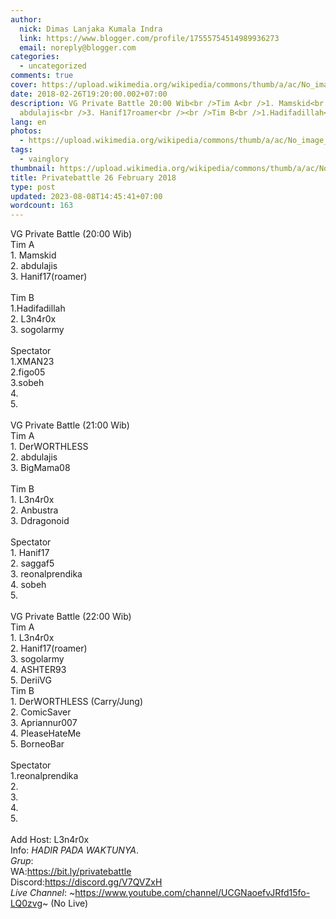 ```yaml
---
author:
  nick: Dimas Lanjaka Kumala Indra
  link: https://www.blogger.com/profile/17555754514989936273
  email: noreply@blogger.com
categories:
  - uncategorized
comments: true
cover: https://upload.wikimedia.org/wikipedia/commons/thumb/a/ac/No_image_available.svg/2048px-No_image_available.svg.png
date: 2018-02-26T19:20:00.002+07:00
description: VG Private Battle 20:00 Wib<br />Tim A<br />1. Mamskid<br />2.
  abdulajis<br />3. Hanif17roamer<br /><br />Tim B<br />1.Hadifadillah<br
lang: en
photos:
  - https://upload.wikimedia.org/wikipedia/commons/thumb/a/ac/No_image_available.svg/2048px-No_image_available.svg.png
tags:
  - vainglory
thumbnail: https://upload.wikimedia.org/wikipedia/commons/thumb/a/ac/No_image_available.svg/2048px-No_image_available.svg.png
title: Privatebattle 26 February 2018
type: post
updated: 2023-08-08T14:45:41+07:00
wordcount: 163
---
```


VG Private Battle (20:00 Wib)<br>Tim A<br>1. Mamskid<br>2. abdulajis<br>3. Hanif17(roamer)<br><br>Tim B<br>1.Hadifadillah<br>2. L3n4r0x<br>3. sogolarmy<br><br>Spectator<br>1.XMAN23<br>2.figo05<br>3.sobeh<br>4.<br>5.<br><br>VG Private Battle (21:00 Wib)<br>Tim A<br>1. DerWORTHLESS<br>2. abdulajis<br>3. BigMama08<br><br>Tim B<br>1. L3n4r0x<br>2. Anbustra<br>3. Ddragonoid<br><br>Spectator<br>1. Hanif17<br>2. saggaf5<br>3. reonalprendika<br>4. sobeh<br>5.<br><br>VG Private Battle (22:00 Wib)<br>Tim A<br>1. L3n4r0x<br>2. Hanif17(roamer)<br>3. sogolarmy<br>4. ASHTER93<br>5. DeriiVG<br>Tim B<br>1. DerWORTHLESS (Carry/Jung)<br>2. ComicSaver<br>3. Apriannur007<br>4. PleaseHateMe<br>5. BorneoBar<br><br>Spectator<br>1.reonalprendika<br>2.<br>3.<br>4.<br>5.<br><br>Add Host: L3n4r0x<br>Info: *HADIR PADA WAKTUNYA*.<br>*Grup*:<br>WA:<a href="https://bit.ly/privatebattle" rel="noopener noreferer nofollow">https://bit.ly/privatebattle</a><br>Discord:<a href="https://discord.gg/V7QVZxH" rel="noopener noreferer nofollow">https://discord.gg/V7QVZxH</a><br>*Live Channel*: ~<a href="https://www.youtube.com/channel/UCGNaoefvJRfd15fo-LQ0zvg" rel="noopener noreferer nofollow">https://www.youtube.com/channel/UCGNaoefvJRfd15fo-LQ0zvg</a>~ (No Live)